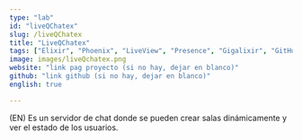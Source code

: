 ```yaml
---
type: "lab"
id: "liveQChatex"
slug: /liveQChatex
title: "LiveQChatex"
tags: ["Elixir", "Phoenix", "LiveView", "Presence", "Gigalixir", "GitHub Actions"]
image: images/liveQchatex.png
website: "link pag proyecto (si no hay, dejar en blanco)"
github: "link github (si no hay, dejar en blanco)"
english: true

---
```


(EN) Es un servidor de chat donde se pueden crear salas dinámicamente y ver el estado de los usuarios.
